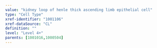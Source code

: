 ```yaml
---
value: "kidney loop of henle thick ascending limb epithelial cell"
type: "Cell Type"
xref-identifier: "1001106"
xref-dataSource: "CL"
definition: ""
level: "Level 4+"
parents: [1001016,1000504]
---
```

